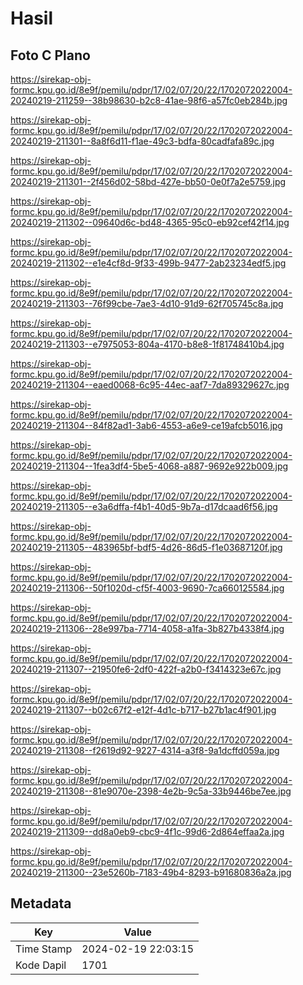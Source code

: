 # Hasil

## Foto C Plano

https://sirekap-obj-formc.kpu.go.id/8e9f/pemilu/pdpr/17/02/07/20/22/1702072022004-20240219-211259--38b98630-b2c8-41ae-98f6-a57fc0eb284b.jpg

https://sirekap-obj-formc.kpu.go.id/8e9f/pemilu/pdpr/17/02/07/20/22/1702072022004-20240219-211301--8a8f6d11-f1ae-49c3-bdfa-80cadfafa89c.jpg

https://sirekap-obj-formc.kpu.go.id/8e9f/pemilu/pdpr/17/02/07/20/22/1702072022004-20240219-211301--2f456d02-58bd-427e-bb50-0e0f7a2e5759.jpg

https://sirekap-obj-formc.kpu.go.id/8e9f/pemilu/pdpr/17/02/07/20/22/1702072022004-20240219-211302--09640d6c-bd48-4365-95c0-eb92cef42f14.jpg

https://sirekap-obj-formc.kpu.go.id/8e9f/pemilu/pdpr/17/02/07/20/22/1702072022004-20240219-211302--e1e4cf8d-9f33-499b-9477-2ab23234edf5.jpg

https://sirekap-obj-formc.kpu.go.id/8e9f/pemilu/pdpr/17/02/07/20/22/1702072022004-20240219-211303--76f99cbe-7ae3-4d10-91d9-62f705745c8a.jpg

https://sirekap-obj-formc.kpu.go.id/8e9f/pemilu/pdpr/17/02/07/20/22/1702072022004-20240219-211303--e7975053-804a-4170-b8e8-1f81748410b4.jpg

https://sirekap-obj-formc.kpu.go.id/8e9f/pemilu/pdpr/17/02/07/20/22/1702072022004-20240219-211304--eaed0068-6c95-44ec-aaf7-7da89329627c.jpg

https://sirekap-obj-formc.kpu.go.id/8e9f/pemilu/pdpr/17/02/07/20/22/1702072022004-20240219-211304--84f82ad1-3ab6-4553-a6e9-ce19afcb5016.jpg

https://sirekap-obj-formc.kpu.go.id/8e9f/pemilu/pdpr/17/02/07/20/22/1702072022004-20240219-211304--1fea3df4-5be5-4068-a887-9692e922b009.jpg

https://sirekap-obj-formc.kpu.go.id/8e9f/pemilu/pdpr/17/02/07/20/22/1702072022004-20240219-211305--e3a6dffa-f4b1-40d5-9b7a-d17dcaad6f56.jpg

https://sirekap-obj-formc.kpu.go.id/8e9f/pemilu/pdpr/17/02/07/20/22/1702072022004-20240219-211305--483965bf-bdf5-4d26-86d5-f1e03687120f.jpg

https://sirekap-obj-formc.kpu.go.id/8e9f/pemilu/pdpr/17/02/07/20/22/1702072022004-20240219-211306--50f1020d-cf5f-4003-9690-7ca660125584.jpg

https://sirekap-obj-formc.kpu.go.id/8e9f/pemilu/pdpr/17/02/07/20/22/1702072022004-20240219-211306--28e997ba-7714-4058-a1fa-3b827b4338f4.jpg

https://sirekap-obj-formc.kpu.go.id/8e9f/pemilu/pdpr/17/02/07/20/22/1702072022004-20240219-211307--21950fe6-2df0-422f-a2b0-f3414323e67c.jpg

https://sirekap-obj-formc.kpu.go.id/8e9f/pemilu/pdpr/17/02/07/20/22/1702072022004-20240219-211307--b02c67f2-e12f-4d1c-b717-b27b1ac4f901.jpg

https://sirekap-obj-formc.kpu.go.id/8e9f/pemilu/pdpr/17/02/07/20/22/1702072022004-20240219-211308--f2619d92-9227-4314-a3f8-9a1dcffd059a.jpg

https://sirekap-obj-formc.kpu.go.id/8e9f/pemilu/pdpr/17/02/07/20/22/1702072022004-20240219-211308--81e9070e-2398-4e2b-9c5a-33b9446be7ee.jpg

https://sirekap-obj-formc.kpu.go.id/8e9f/pemilu/pdpr/17/02/07/20/22/1702072022004-20240219-211309--dd8a0eb9-cbc9-4f1c-99d6-2d864effaa2a.jpg

https://sirekap-obj-formc.kpu.go.id/8e9f/pemilu/pdpr/17/02/07/20/22/1702072022004-20240219-211300--23e5260b-7183-49b4-8293-b91680836a2a.jpg


## Metadata

| Key        | Value               |
| ---------- | ------------------- |
| Time Stamp | 2024-02-19 22:03:15 |
| Kode Dapil | 1701                |



